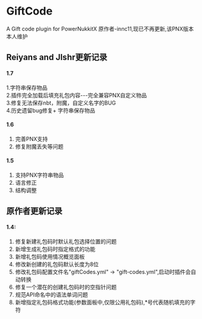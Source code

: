 # GiftCode
A Gift code plugin for PowerNukkitX
原作者-innc11,现已不再更新,该PNX版本本人维护
## Reiyans and Jlshr更新记录

#### 1.7
 1.字符串保存物品
<br> 2.插件完全加载后填充礼包内容---完全兼容PNX自定义物品
<br> 3.修复无法保存nbt，附魔，自定义名字的BUG
<br> 4.历史遗留bug修复+ 字符串保存物品
#### 1.6
1. 完善PNX支持
2. 修复附魔丢失等问题
#### 1.5
1. 支持PNX字符串物品
2. 语言修正
3. 结构调整
## 原作者更新记录
#### 1.4:
1. 修复新建礼包码时默认礼包选择位置的问题
2. 新增生成礼包码时指定格式的功能
3. 新增礼包码使用情况概览面板
4. 修改新创建的礼包码默认长度为8位
5. 修改礼包码配置文件名"giftCodes.yml" -> "gift-codes.yml",启动时插件会自动转换
6. 修复一个潜在的创建礼包码时的空指针问题
7. 规范API命名中的语法单词问题
8. 新增指定礼包码格式功能(参数面板中,仅限公用礼包码),*号代表随机填充的字符

